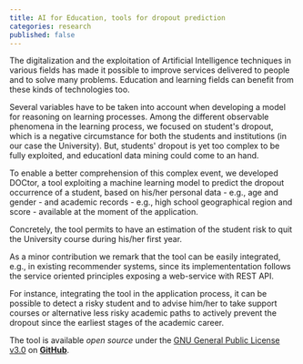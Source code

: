 ```yaml
---
title: AI for Education, tools for dropout prediction
categories: research
published: false
---
```


The digitalization and the exploitation of Artificial Intelligence techniques in
various fields has made it possible to improve services delivered to people and
to solve many problems. Education and learning fields can benefit from these
kinds of technologies too.

<!-- è semplice pensare che il fenomeno di abbandono della carriera accademica
occorra quando il processo di apprendimento fallisce. Dobbiamo però essere pronti
a mettere in dubbio questa assunzione. -->

Several variables have to be taken into account when developing a model for
reasoning on learning processes. Among the different observable phenomena in the
learning process, we focused on student's dropout, which is a negative
circumstance for both the students and institutions (in our case the
University). But, students' dropout is yet too complex to be fully exploited,
and educationl data mining could come to an hand.

To enable a better comprehension of this complex event, we developed
DOCtor, a tool exploiting a machine learning model to predict the dropout
occurrence of a student, based on his/her personal data - e.g., age and gender -
and academic records - e.g., high school geographical region and score -
available at the moment of the application.

<!-- Machine learning techniques permit the extraction of meaningful and complex
patterns from a collection of data and we used some of them to find correlations
in data and dropout occurrences. Our tool is trained on data of students
enrolled at the first year at the University of Bologna, but it can be
generalized for similar contexts. Beyond the dropout prediction, the importance
of this tool stays in the possibility of being integrated in other services. For
instance, integrating the tool in the institutions’ web pages, it can be
possible to detect a risky student and to advise him/her to take support courses
or alternative less risky academic paths to actively prevent the dropout since
the earliest stages of the academic career. -->

Concretely, the tool permits to have an estimation of the student risk to quit
the University course during his/her first year.

As a minor contribution we remark that the tool can be easily integrated, e.g.,
in existing recommender systems, since its implemententation follows the service
oriented principles exposing a web-service with REST API.

For instance, integrating the tool in the application process, it can be
possible to detect a risky student and to advise him/her to take support courses
or alternative less risky academic paths to actively prevent the dropout since
the earliest stages of the academic career.

The tool is available _open source_ under the [GNU General Public License
v3.0](https://github.com/spaces-team/DOCtor/blob/master/LICENSE) on
[**GitHub**](https://github.com/spaces-team/doctor).
